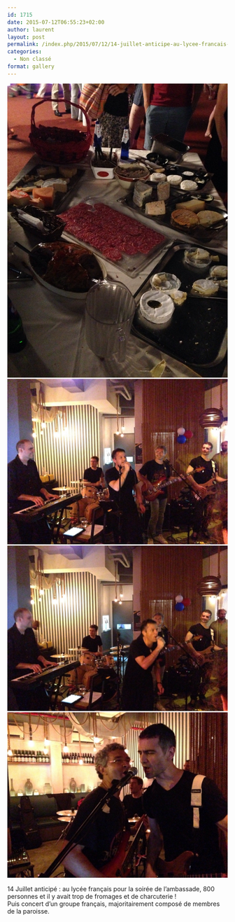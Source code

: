 ```yaml
---
id: 1715
date: 2015-07-12T06:55:23+02:00
author: laurent
layout: post
permalink: /index.php/2015/07/12/14-juillet-anticipe-au-lycee-francais-pour-la/
categories:
  - Non classé
format: gallery
---
```

<img src="/images/2015/07/tumblr_nrd4kccADJ1uuvt0bo1_1280.jpg" />
<img src="/images/2015/07/tumblr_nrd4kccADJ1uuvt0bo2_1280.jpg" />
<img src="/images/2015/07/tumblr_nrd4kccADJ1uuvt0bo3_1280.jpg" />
<img src="/images/2015/07/tumblr_nrd4kccADJ1uuvt0bo4_1280.jpg" />

14 Juillet anticipé : au lycée français pour la soirée de l&rsquo;ambassade, 800 personnes et il y avait trop de fromages et de charcuterie !  
Puis concert d&rsquo;un groupe français, majoritairement composé de membres de la paroisse.